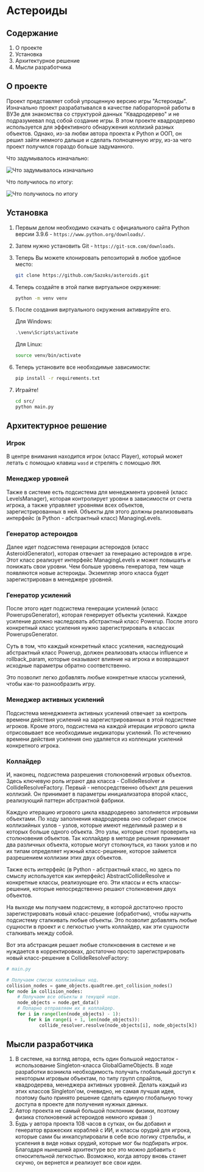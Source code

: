 # Астероиды

## Содержание
1. О проекте
2. Установка
3. Архитектурное решение
4. Мысли разработчика

## О проекте
Проект представляет собой упрощенную версию игры "Астероиды". Изначально проект разрабатывался в качестве лабораторной работы в ВУЗе для знакомства со структурой данных "Квадродерево" и не подразумевал под собой создание игры. В этом проекте квадродерево используется для эффективного обнаружения коллизий разных объектов. Однако, из-за любви автора проекта к Python и ООП, он решил зайти немного дальше и сделать полноценную игру, из-за чего проект получился гораздо больше задуманного.

Что задумывалось изначально:

![Что задумывалось изначально](https://hsto.org/getpro/habr/post_images/59e/237/20a/59e23720a19b3109d80e62c6d2d539a0.gif)

Что получилось по итогу:

![Что получилось по итогу](readme_images/asteroids.gif)

## Установка

1. Первым делом необходимо скачать с официального сайта Python версии 3.9.6 - ```https://www.python.org/downloads/```.
2. Затем нужно установить Git - ```https://git-scm.com/downloads```.
3. Теперь Вы можете клонировать репозиторий в любое удобное место:
    ```bash
    git clone https://github.com/Sazoks/asteroids.git
    ```
4. Теперь создайте в этой папке виртуальное окружение:
    ```bash
    python -m venv venv
    ```
5. После создания виртуального окружения активируйте его.

    Для Windows:
    ```powershell
    .\venv\Scripts\activate
    ```
    Для Linux:
    ```bash
    source venv/bin/activate
    ```
6. Теперь установите все необходимые зависимости:
    ```bash
    pip install -r requirements.txt
    ```
7. Играйте!
    ```bash
    cd src/
    python main.py
    ```
    
    
## Архитектурное решение

### Игрок
В центре внимания находится игрок (класс Player), который может летать с помощью клавиш ```wasd``` и стрелять с помощью ```ЛКМ```.

### Менеджер уровней
Также в системе есть подсистема для менеджмента уровней (класс LevelsManager), которая контролирует уровни в зависимости от счета игрока, а также управляет уровнями всех объектов, зарегистрированных в ней. Объекты для этого должны реализовывать интерфейс (в Python - абстрактный класс) ManagingLevels. 

### Генератор астероидов
Далее идет подсистема генерации астероидов (класс AsteroidGenerator), которая отвечает за генерацию астероидов в игре. Этот класс реализует интерфейс ManagingLevels и может повышать и понижать свои уровни. Чем больше уровень генератора, тем чаще появляются новые астероиды. Экземпляр этого класса будет зарегистрирован в менеджере уровней.

### Генератор усилений
После этого идет подсистема генерации усилений (класс PowerupsGenerator), которая генерирует объекты усилений. Каждое усиление должно наследовать абстрактный класс Powerup. После этого конкретный класс усиления нужно зарегистрировать в классах PowerupsGenerator.

Суть в том, что каждый конкретный класс усиления, наследующий абстрактный класс Powerup, должен реализовать классы influence и rollback_param, которые оказывают влияние на игрока и возвращают исходные параметры обратно соответственно.

Это позволит легко добавлять любые конкретные классы усилений, чтобы как-то разнообразить игру.

### Менеджер активных усилений
Подсистема менеджмента активных усилений отвечает за контроль времени действия усилений на зарегистрированных в этой подсистеме игроков. Кроме этого, подсистема на каждой итерации игрового цикла отрисовывает все необходимые индикаторы усилений. По истечению времени действия усиления оно удаляется из коллекции усилений конкретного игрока.

### Коллайдер
И, наконец, подсистема разрешения столкновений игровых объектов. Здесь ключевую роль играют два класса - CollideResolver и CollideResolveFactory. Первый - непосредственно объект для решения коллизий. Он принимает в параметры инициализатора второй класс, реализующий паттерн абстрактной фабрики.

Каждую итерацию игрового цикла квадродерево заполняется игровыми объектами. По ходу заполнения квадродерева оно собирает список коллизийных узлов - узлов, которые имеют неделимый размер и в которых больше одного объекта. Это узлы, которые стоит проверить на столкновения объектов. Так коллайдер в методе решения принимает два различных объекта, которые могут столкнуться, из таких узлов и по их типам определяет нужный класс-решение, которое займется разрешением коллизии этих двух объектов.

Также есть интерфейс (в Python - абстрактный класс, но здесь по смыслу используется как интерфейс) AbstractCollideResolve и конкретные классы, реализующие его. Эти классы и есть классы-решения, которые непосредственно решают столкновения двух объектов.

На выходе мы получаем подсистему, в которой достаточно просто зарегистрировать новый класс-решение (обработчик), чтобы научить подсистему сталкивать любые объекты. Это позволит добавлять любые сущности в проект и с легкостью учить коллайдер, как эти сущности сталкивать между собой.

Вот эта абстракция решает любые столкновения в системе и не нуждается в корректировках, достаточно просто зарегистрировать новый класс-решение в CollideResolveFactory:
```python
# main.py

# Получаем список коллизийных нод.
collision_nodes = game_objects.quadtree.get_collision_nodes()
for node in collision_nodes:
    # Получаем все объекты в текущей ноде.
    node_objects = node.get_data()
    # Попарно отправляем их в коллайдер.
    for i in range(len(node_objects) - 1):
        for k in range(i + 1, len(node_objects)):
            collide_resolver.resolve(node_objects[i], node_objects[k])
```


## Мысли разработчика

1. В системе, на взгляд автора, есть один большой недостаток - использование Singleton-класса GlobalGameObjects. В ходе разработки возникла необходимость получать глобальный доступ к некоторым игровым объектам, по типу групп спрайтов, квадродерева, менеджера активных уровней. Делать каждый из этих классов Singleton'ом, очевидно, не самая лучшая идея, поэтому было принято решение сделать единую глобальную точку доступа в проекте для получения нужных данных. 
2. Автор проекта не самый большой поклонник физики, поэтому физика столкновений астероидов немного кривая :)
3. Будь у автора проекта 108 часов в сутках, он бы добавил и генератор вражеских кораблей с ИИ, и классы орудий для игрока, которые сами бы инкапсулировали в себе всю логику стрельбы, и усиления в виде новых орудий, которые мог бы подбирать игрок. Благодаря нынешней архитектуре все это можно добавить с относительной легкостью. Возможно, когда автору вновь станет скучно, он вернется и реализует все свои идеи.
    
